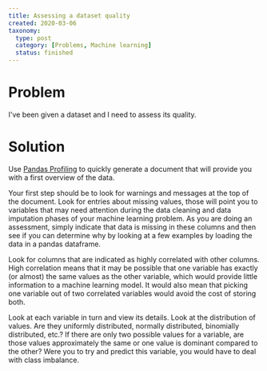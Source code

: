 ```yaml
---
title: Assessing a dataset quality
created: 2020-03-06
taxonomy:
  type: post
  category: [Problems, Machine learning]
  status: finished
---
```


# Problem
I've been given a dataset and I need to assess its quality.

# Solution
Use [Pandas Profiling](https://github.com/pandas-profiling/pandas-profiling) to quickly generate a document that will provide you with a first overview of the data.

Your first step should be to look for warnings and messages at the top of the document. Look for entries about missing values, those will point you to variables that may need attention during the data cleaning and data imputation phases of your machine learning problem. As you are doing an assessment, simply indicate that data is missing in these columns and then see if you can determine why by looking at a few examples by loading the data in a pandas dataframe.

Look for columns that are indicated as highly correlated with other columns. High correlation means that it may be possible that one variable has exactly (or almost) the same values as the other variable, which would provide little information to a machine learning model. It would also mean that picking one variable out of two correlated variables would avoid the cost of storing both.

Look at each variable in turn and view its details. Look at the distribution of values. Are they uniformly distributed, normally distributed, binomially distributed, etc.? If there are only two possible values for a variable, are those values approximately the same or one value is dominant compared to the other? Were you to try and predict this variable, you would have to deal with class imbalance.
